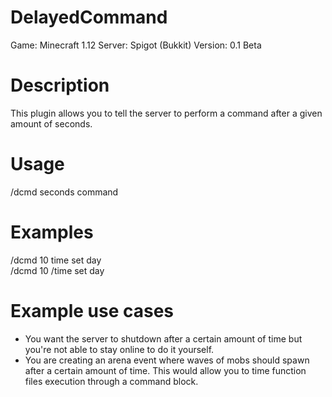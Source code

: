 # DelayedCommand
Game: Minecraft 1.12
Server: Spigot (Bukkit)
Version: 0.1 Beta

# Description
This plugin allows you to tell the server to perform a command after a given amount of seconds.

# Usage
/dcmd seconds command

# Examples
/dcmd 10 time set day<br/>
/dcmd 10 /time set day

# Example use cases
- You want the server to shutdown after a certain amount of time but you're not able to stay online to do it yourself.
- You are creating an arena event where waves of mobs should spawn after a certain amount of time. This would allow you to time function files execution through a command block.
